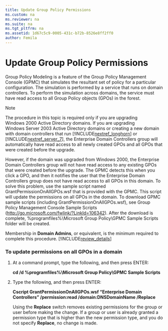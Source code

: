 ```yaml
---
title: Update Group Policy Permissions
ms.custom: na
ms.reviewer: na
ms.suite: na
ms.tgt_pltfrm: na
ms.assetid: 1d67c5c9-0005-431c-b72b-8526e8ff2ff0
author: Femila
---
```

# Update Group Policy Permissions
Group Policy Modeling is a feature of the Group Policy Management Console \(GPMC\) that simulates the resultant set of policy for a particular configuration. The simulation is performed by a service that runs on domain controllers. To perform the simulation across domains, the service must have read access to all Group Policy objects \(GPOs\) in the forest.  
  
> [!NOTE]  
> The procedure in this topic is required only if you are upgrading Windows 2000 Active Directory domains. If you are upgrading Windows Server 2003 Active Directory domains or creating a new domain with domain controllers that run [!INCLUDE[nextref_longhorn](../Token/nextref_longhorn_md.md)] or [!INCLUDE[nextref_server_7](../Token/nextref_server_7_md.md)], the Enterprise Domain Controllers group will automatically have read access to all newly created GPOs and all GPOs that were created before the upgrade.  
  
However, if the domain was upgraded from Windows 2000, the Enterprise Domain Controllers group will not have read access to any existing GPOs that were created before the upgrade. The GPMC detects this when you click a GPO, and then it notifies the user that the Enterprise Domain Controllers group does not have read access to all GPOs in this domain. To solve this problem, use the sample script named GrantPermissionOnAllGPOs.wsf that is provided with the GPMC. This script will update the permissions on all GPOs in the domain. To download GPMC sample scripts \(including GrantPermissionOnAllGPOs.wsf\), see Group Policy Management Console Sample Scripts \([http:\/\/go.microsoft.com\/fwlink\/?LinkId\=106342](http://go.microsoft.com/fwlink/?LinkId=106342)\). After the download is complete, %programfiles%\\Microsoft Group Policy\\GPMC Sample Scripts folder will be created.  
  
Membership in **Domain Admins**, or equivalent, is the minimum required to complete this procedure. [!INCLUDE[review_details](../Token/review_details_md.md)]  
  
### To update permissions on all GPOs in a domain  
  
1.  At a command prompt, type the following, and then press ENTER:  
  
    **cd \/d %programfiles%\\Microsoft Group Policy\\GPMC Sample Scripts**  
  
2.  Type the following, and then press ENTER:  
  
    **Cscript GrantPermissionOnAllGPOs.wsf “Enterprise Domain Controllers” \/permission:read \/domain:DNSDomainName \/Replace**  
  
    Using the **Replace** switch removes existing permissions for the group or user before making the change. If a group or user is already granted a permission type that is higher than the new permission type, and you do not specify **Replace**, no change is made.  
  
